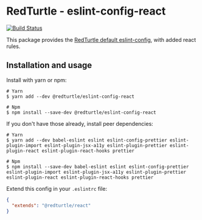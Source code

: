 # RedTurtle - eslint-config-react

[![Build Status](https://travis-ci.org/RedTurtle/eslint-config-react.svg?branch=master)](https://travis-ci.org/RedTurtle/eslint-config-react)

This package provides the [RedTurtle default eslint-config](https://github.com/RedTurtle/eslint-config), with added react rules.

## Installation and usage

Install with yarn or npm:

```shell
# Yarn
$ yarn add --dev @redturtle/eslint-config-react

# Npm
$ npm install --save-dev @redturtle/eslint-config-react
```

If you don't have those already, install peer dependencies:

```shell
# Yarn
$ yarn add --dev babel-eslint eslint eslint-config-prettier eslint-plugin-import eslint-plugin-jsx-a11y eslint-plugin-prettier eslint-plugin-react eslint-plugin-react-hooks prettier

# Npm
$ npm install --save-dev babel-eslint eslint eslint-config-prettier eslint-plugin-import eslint-plugin-jsx-a11y eslint-plugin-prettier eslint-plugin-react eslint-plugin-react-hooks prettier
```

Extend this config in your `.eslintrc` file:

```json
{
  "extends": "@redturtle/react"
}
```
